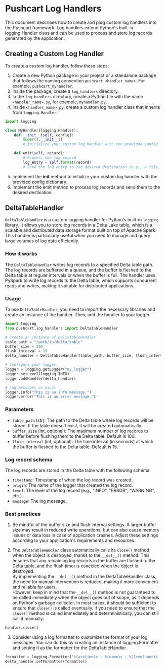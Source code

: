 # Pushcart Log Handlers

This document describes how to create and plug custom log handlers into the Pushcart framework. Log handlers extend Python's built-in logging.Handler class and can be used to process and store log records generated by the application.

## Creating a Custom Log Handler

To create a custom log handler, follow these steps:

1. Create a new Python package in your project or a standalone package that follows the naming convention `pushcart_<handler_name>`. For example, `pushcart_myhandler`.
1. Inside the package, create a `log_handlers` directory.
1. In the `log_handlers` directory, create a Python file with the name `<handler_name>.py`, for example, `myhandler.py`.
1. Inside `<handler_name>.py`, create a custom log handler class that inherits from `logging.Handler`:

```python
import logging

class MyHandler(logging.Handler):
    def __init__(self, config):
        super().__init__()
        # Initialize your custom log handler with the provided config

    def emit(self, record):
        # Process the log record
        log_entry = self.format(record)
        # Send the log entry to the desired destination (e.g., a file, a database, etc.)
```

5. Implement the __init__ method to initialize your custom log handler with the provided config dictionary.
1. Implement the emit method to process log records and send them to the desired destination.

## DeltaTableHandler

`DeltaTableHandler` is a custom logging handler for Python's built-in `logging` library. It allows you to store log records in a Delta Lake table, which is a scalable and distributed data storage format built on top of Apache Spark. This handler is particularly useful when you need to manage and query large volumes of log data efficiently.

### How it works

The `DeltaTableHandler` writes log records to a specified Delta table path. The log records are buffered in a queue, and the buffer is flushed to the Delta table at regular intervals or when the buffer is full. The handler uses PySpark to write log records to the Delta table, which supports concurrent reads and writes, making it suitable for distributed applications.

### Usage

To use `DeltaTableHandler`, you need to import the necessary libraries and create an instance of the handler. Then, add the handler to your logger.

```python
import logging
from pushcart.log_handlers import DeltaTableHandler

# Create an instance of DeltaTableHandler
table_path = "/path/to/delta/table"
buffer_size = 100
flush_interval = 15
delta_handler = DeltaTableHandler(table_path, buffer_size, flush_interval)

# Configure your logger
logger = logging.getLogger("my_logger")
logger.setLevel(logging.INFO)
logger.addHandler(delta_handler)

# Log messages as usual
logger.info("This is an info message.")
logger.error("This is an error message.")
```

### Parameters

- `table_path` (str): The path to the Delta table where log records will be stored. If the table doesn't exist, it will be created automatically.
- `buffer_size` (int, optional): The maximum number of log records to buffer before flushing them to the Delta table. Default is 100.
- `flush_interval` (int, optional): The time interval (in seconds) at which the buffer is flushed to the Delta table. Default is 15.

### Log record schema

The log records are stored in the Delta table with the following schema:

- `timestamp`: Timestamp of when the log record was created.
- `origin`: The name of the logger that created the log record.
- `level`: The level of the log record (e.g., "INFO", "ERROR", "WARNING", etc.).
- `message`: The log message.

### Best practices

1. Be mindful of the buffer size and flush interval settings. A larger buffer size may result in reduced write operations, but can also cause memory issues or data loss in case of application crashes. Adjust these settings according to your application's requirements and resources.

1. The `DeltaTableHandler` class automatically calls its `close()` method when the object is destroyed, thanks to the `__del__()` method. This ensures that any remaining log records in the buffer are flushed to the Delta table, and the flush timer is canceled when the object is destroyed.  
By implementing the `__del__()` method in the DeltaTableHandler class, the need for manual intervention is reduced, making it more convenient and reliable for users.  
However, keep in mind that the `__del__()` method is not guaranteed to be called immediately when the object goes out of scope, as it depends on Python's garbage collector. In most cases, it should be sufficient to ensure that `close()` is called eventually. If you need to ensure that the `close()` method is called immediately and deterministically, you can still call it manually:

```python
handler.close()
```

3. Consider using a log formatter to customize the format of your log messages. You can do this by creating an instance of logging.Formatter and setting it as the formatter for the DeltaTableHandler.

```python
formatter = logging.Formatter("%(asctime)s - %(name)s - %(levelname)s - %(message)s")
delta_handler.setFormatter(formatter)
```
